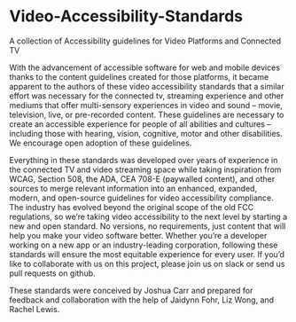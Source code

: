 # Video-Accessibility-Standards
A collection of Accessibility guidelines for Video Platforms and Connected TV

With the advancement of accessible software for web and mobile devices thanks to the content guidelines created for those platforms, it became apparent to the authors of these video accessibility standards that a similar effort was necessary for the connected tv, streaming experience and other mediums that offer multi-sensory experiences in video and sound – movie, television, live, or pre-recorded content. These guidelines are necessary to create an accessible experience for people of all abilities and cultures – including those with hearing, vision, cognitive, motor and other disabilities. We encourage open adoption of these guidelines.

Everything in these standards was developed over years of experience in the connected TV and video streaming space while taking inspiration from WCAG, Section 508, the ADA, CEA 708-E (paywalled content), and other sources to merge relevant information into an enhanced, expanded, modern, and open-source guidelines for video accessibility compliance. The industry has evolved beyond the original scope of the old FCC regulations, so we’re taking video accessibility to the next level by starting a new and open standard. No versions, no requirements, just content that will help you make your video software better. Whether you’re a developer working on a new app or an industry-leading corporation, following these standards will ensure the most equitable experience for every user. If you’d like to collaborate with us on this project, please join us on slack or send us pull requests on github.

These standards were conceived by Joshua Carr and prepared for feedback and collaboration with the help of Jaidynn Fohr, Liz Wong, and Rachel Lewis.
